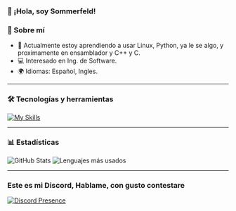 ### 👋 ¡Hola, soy Sommerfeld!

### 🌟 Sobre mí
- 🌱 Actualmente estoy aprendiendo a usar Linux, Python, ya le se algo, y proximamente en ensamblador y C++ y C.
- 💻 Interesado en Ing. de Software.
- 🌍 Idiomas: Español, Ingles.

---

### 🛠️ Tecnologías y herramientas
[![My Skills](https://skillicons.dev/icons?i=python,js,java,css,linux)](https://skillicons.dev)

---

### 📊 Estadísticas
![GitHub Stats](https://github-readme-stats.vercel.app/api?username=Sommervt&show_icons=true&theme=radical)
![Lenguajes más usados](https://github-readme-stats.vercel.app/api/top-langs/?username=Sommervt&layout=compact&theme=radical)

---

### Este es mi Discord, Hablame, con gusto contestare
[![Discord Presence](https://lanyard.cnrad.dev/api/1221348290982056098)](https://discord.com/users/1221348290982056098)
